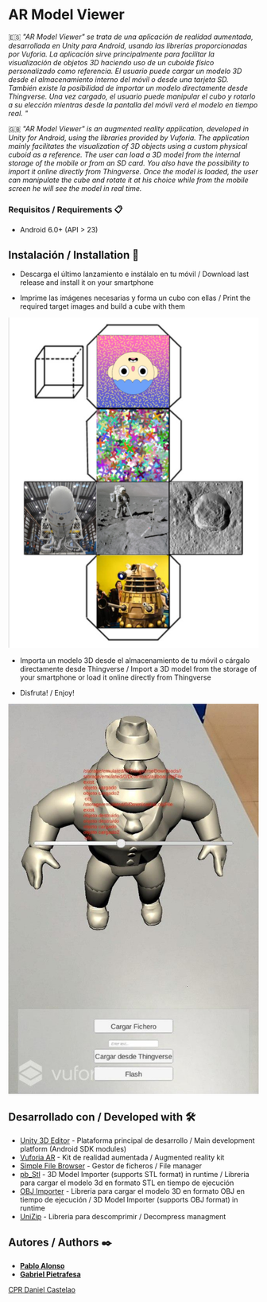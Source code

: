 # AR Model Viewer #

:es: _"AR Model Viewer" se trata de una aplicación de realidad aumentada, desarrollada en Unity para Android, usando las librerías proporcionadas por Vuforia. La aplicación sirve principalmente para facilitar la visualización de objetos 3D haciendo uso de un cuboide físico personalizado como referencia. El usuario puede cargar un modelo 3D desde el almacenamiento interno del móvil o desde una tarjeta SD. También existe la posibilidad de importar un modelo directamente desde Thingverse. Una vez cargado, el usuario puede manipular el cubo y rotarlo a su elección mientras desde la pantalla del móvil verá el modelo en tiempo real. 
"_

:uk: _"AR Model Viewer" is an augmented reality application, developed in Unity for Android, using the libraries provided by Vuforia. The application mainly facilitates the visualization of 3D objects using a custom physical cuboid as a reference. The user can load a 3D model from the internal storage of the mobile or from an SD card. You also have the possibility to import it online directly from Thingverse. Once the model is loaded, the user can manipulate the cube and rotate it at his choice while from the mobile screen he will see the model in real time._

### Requisitos / Requirements 📋
* Android 6.0+ (API > 23)

## Instalación / Installation 🚀
* Descarga el último lanzamiento e instálalo en tu móvil / Download last release and install it on your smartphone

* Imprime las imágenes necesarias y forma un cubo con ellas / Print the required target images and build a cube with them

![alt text](https://raw.githubusercontent.com/gpietrafesavieitez/AR-Model-Viewer/master/images/scheme.jpg)

* Importa un modelo 3D desde el almacenamiento de tu móvil o cárgalo directamente desde Thingverse / Import a 3D model from the storage of your smartphone or load it online directly from Thingverse

* Disfruta! / Enjoy!

![alt text](https://raw.githubusercontent.com/gpietrafesavieitez/AR-Model-Viewer/master/images/screenshot.jpg)

## Desarrollado con / Developed with 🛠️
* [Unity 3D Editor](https://unity.com) - Plataforma principal de desarrollo / Main development platform (Android SDK modules)
* [Vuforia AR](https://developer.vuforia.com) - Kit de realidad aumentada / Augmented reality kit
* [Simple File Browser](https://assetstore.unity.com/packages/tools/input-management/simple-file-browser-98451) - Gestor de ficheros / File manager
* [pb_Stl]( https://github.com/karl-/pb_Stl) - 3D Model Importer (supports STL format) in runtime / Libreria para cargar el modelo 3d en formato STL en tiempo de ejecución
* [OBJ Importer](https://assetstore.unity.com/packages/tools/modeling/runtime-obj-importer-49547) - Libreria para cargar el modelo 3D en formato OBJ en tiempo de ejecución / 3D Model Importer (supports OBJ format) in runtime
* [UniZip](https://github.com/tsubaki/UnityZip) - Libreria para descomprimir / Decompress managment

## Autores / Authors ✒️
* [**Pablo Alonso**](https://github.com/palonsovazquez)
* [**Gabriel Pietrafesa**](https://github.com/gpietrafesavieitez)

[CPR Daniel Castelao](https://www.danielcastelao.org)
